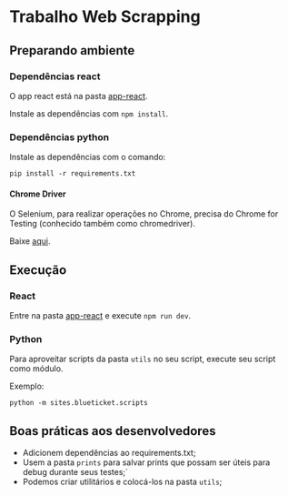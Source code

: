 # Trabalho Web Scrapping

## Preparando ambiente

### Dependências react

O app react está na pasta [app-react](./app-react/).

Instale as dependências com `npm install`.

### Dependências python

Instale as dependências com o comando:

```
pip install -r requirements.txt
```

#### Chrome Driver

O Selenium, para realizar operações no Chrome, precisa do Chrome for Testing (conhecido também como chromedriver).

Baixe [aqui](https://googlechromelabs.github.io/chrome-for-testing/).

## Execução

### React

Entre na pasta [app-react](./app-react/) e execute `npm run dev`.

### Python

Para aproveitar scripts da pasta `utils` no seu script, execute seu script como módulo.

Exemplo:

`python -m sites.blueticket.scripts`

## Boas práticas aos desenvolvedores

- Adicionem dependências ao requirements.txt;
- Usem a pasta `prints` para salvar prints que possam ser úteis para debug durante seus testes;`
- Podemos criar utilitários e colocá-los na pasta `utils`;